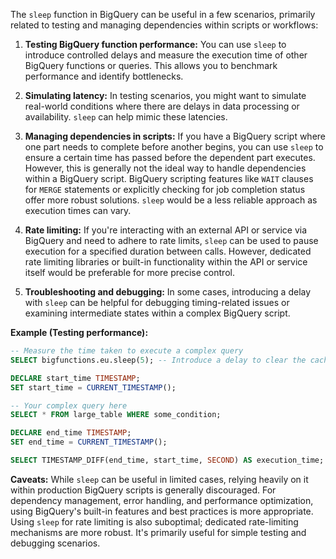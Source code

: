 The `sleep` function in BigQuery can be useful in a few scenarios, primarily related to testing and managing dependencies within scripts or workflows:

1. **Testing BigQuery function performance:** You can use `sleep` to introduce controlled delays and measure the execution time of other BigQuery functions or queries.  This allows you to benchmark performance and identify bottlenecks.

2. **Simulating latency:** In testing scenarios, you might want to simulate real-world conditions where there are delays in data processing or availability.  `sleep` can help mimic these latencies.

3. **Managing dependencies in scripts:** If you have a BigQuery script where one part needs to complete before another begins, you can use `sleep` to ensure a certain time has passed before the dependent part executes.  However, this is generally not the ideal way to handle dependencies within a BigQuery script.  BigQuery scripting features like `WAIT` clauses for `MERGE` statements or explicitly checking for job completion status offer more robust solutions.  `sleep` would be a less reliable approach as execution times can vary.

4. **Rate limiting:** If you're interacting with an external API or service via BigQuery and need to adhere to rate limits, `sleep` can be used to pause execution for a specified duration between calls.  However, dedicated rate limiting libraries or built-in functionality within the API or service itself would be preferable for more precise control.

5. **Troubleshooting and debugging:** In some cases, introducing a delay with `sleep` can be helpful for debugging timing-related issues or examining intermediate states within a complex BigQuery script.

**Example (Testing performance):**

```sql
-- Measure the time taken to execute a complex query
SELECT bigfunctions.eu.sleep(5); -- Introduce a delay to clear the cache (less reliable, better alternatives exist)

DECLARE start_time TIMESTAMP;
SET start_time = CURRENT_TIMESTAMP();

-- Your complex query here
SELECT * FROM large_table WHERE some_condition;

DECLARE end_time TIMESTAMP;
SET end_time = CURRENT_TIMESTAMP();

SELECT TIMESTAMP_DIFF(end_time, start_time, SECOND) AS execution_time;
```

**Caveats:**  While `sleep` can be useful in limited cases, relying heavily on it within production BigQuery scripts is generally discouraged.  For dependency management, error handling, and performance optimization, using BigQuery's built-in features and best practices is more appropriate.  Using `sleep` for rate limiting is also suboptimal; dedicated rate-limiting mechanisms are more robust.  It's primarily useful for simple testing and debugging scenarios.
